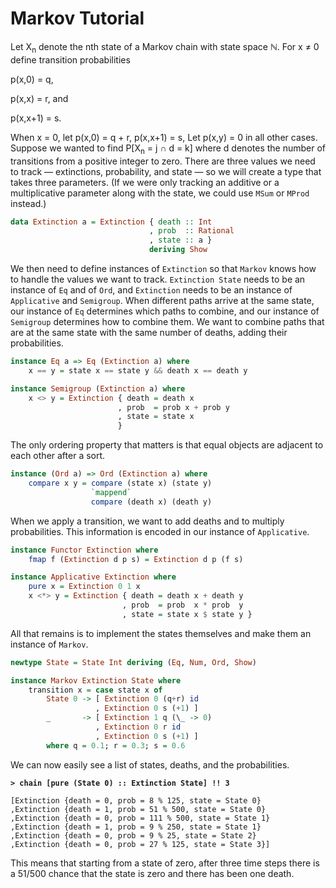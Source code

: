 # Markov Tutorial

Let X<sub>n</sub> denote the nth state of a Markov chain with state space ℕ.
For x ≠ 0 define transition probabilities

p(x,0) = q,

p(x,x) = r, and

p(x,x+1) = s.

When x = 0, let
p(x,0) = q + r,
p(x,x+1) = s,
Let p(x,y) = 0 in all other cases.
Suppose we wanted to find
P\[X<sub>n</sub> = j ∩ d = k]
where d denotes the number of transitions from a positive integer to zero.
There are three values we need to track —
extinctions, probability, and state —
so we will create a type that takes three parameters.
(If we were only tracking an additive or a multiplicative parameter
along with the state, we could use `MSum` or `MProd` instead.)

```haskell
data Extinction a = Extinction { death :: Int
                               , prob  :: Rational
                               , state :: a }
                               deriving Show
```

We then need to define instances of `Extinction`
so that `Markov` knows how to handle the values we want to track.
`Extinction State` needs to be an instance of `Eq` and of `Ord`,
and `Extinction` needs to be an instance of `Applicative` and `Semigroup`.
When different paths arrive at the same state,
our instance of `Eq` determines which paths to combine,
and our instance of `Semigroup` determines how to combine them.
We want to combine paths that are at the same state
with the same number of deaths, adding their probabilities.

```haskell
instance Eq a => Eq (Extinction a) where
    x == y = state x == state y && death x == death y

instance Semigroup (Extinction a) where
    x <> y = Extinction { death = death x
                        , prob  = prob x + prob y
                        , state = state x
                        }
```

The only ordering property that matters is that equal objects
are adjacent to each other after a sort.

```haskell
instance (Ord a) => Ord (Extinction a) where
    compare x y = compare (state x) (state y)
                  `mappend`
                  compare (death x) (death y)
```

When we apply a transition, we want to add deaths
and to multiply probabilities.
This information is encoded in our instance of `Applicative`.

```haskell
instance Functor Extinction where
    fmap f (Extinction d p s) = Extinction d p (f s)

instance Applicative Extinction where
    pure x = Extinction 0 1 x
    x <*> y = Extinction { death = death x + death y
                         , prob  = prob  x * prob  y
                         , state = state x $ state y }
```

All that remains is to implement the states themselves
and make them an instance of `Markov`.

```haskell
newtype State = State Int deriving (Eq, Num, Ord, Show)

instance Markov Extinction State where
    transition x = case state x of
        State 0 -> [ Extinction 0 (q+r) id
                   , Extinction 0 s (+1) ]
        _       -> [ Extinction 1 q (\_ -> 0)
                   , Extinction 0 r id
                   , Extinction 0 s (+1) ]
        where q = 0.1; r = 0.3; s = 0.6
```

We can now easily see a list of states, deaths, and the probabilities.

__`> chain [pure (State 0) :: Extinction State] !! 3`__
```
[Extinction {death = 0, prob = 8 % 125, state = State 0}
,Extinction {death = 1, prob = 51 % 500, state = State 0}
,Extinction {death = 0, prob = 111 % 500, state = State 1}
,Extinction {death = 1, prob = 9 % 250, state = State 1}
,Extinction {death = 0, prob = 9 % 25, state = State 2}
,Extinction {death = 0, prob = 27 % 125, state = State 3}]
```

This means that starting from a state of zero,
after three time steps there is a 51/500 chance
that the state is zero and there has been one death.
